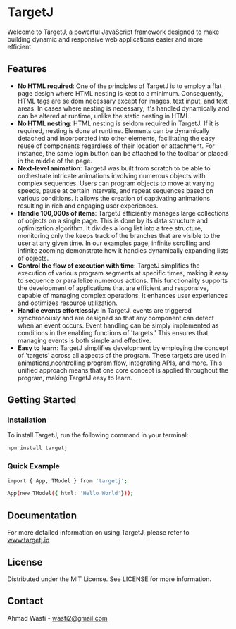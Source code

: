 # TargetJ

Welcome to TargetJ, a powerful JavaScript framework designed to make building dynamic and responsive web applications easier and more efficient.

## Features

- **No HTML required**: One of the principles of TargetJ is to employ a flat page design where HTML nesting is kept to a minimum. Consequently, HTML tags are seldom necessary except for images, text input, and text areas. In cases where nesting is necessary, it's handled dynamically and can be altered at runtime, unlike the static nesting in HTML.
- **No HTML nesting**: HTML nesting is seldom required in TargetJ. If it is required, nesting is done at runtime. Elements can be dynamically detached and incorporated into other elements, facilitating the easy reuse of components regardless of their location or attachment. For instance, the same login button can be attached to the toolbar or placed in the middle of the page.
- **Next-level animation**: TargetJ was built from scratch to be able to orchestrate intricate animations involving numerous objects with complex sequences. Users can program objects to move at varying speeds, pause at certain intervals, and repeat sequences based on various conditions. It allows the creation of captivating animations resulting in rich and engaging user experiences.
- **Handle 100,000s of items**: TargetJ efficiently manages large collections of objects on a single page. This is done by its data structure and optimization algorithm. It divides a long list into a tree structure, monitoring only the keeps track of the branches that are visible to the user at any given time. In our examples page, infinite scrolling and infinite zooming demonstrate how it handles dynamically expanding lists of objects.
- **Control the flow of execution with time**: TargetJ simplifies the execution of various program segments at specific times, making it easy to sequence or parallelize numerous actions. This functionality supports the development of applications that are efficient and responsive, capable of managing complex operations. It enhances user experiences and optimizes resource utilization.
- **Handle events effortlessly**: In TargetJ, events are triggered synchronously and are designed so that any component can detect when an event occurs. Event handling can be simply implemented as conditions in the enabling functions of \'targets.\' This ensures that managing events is both simple and effective.
- **Easy to learn**: TargetJ simplifies development by employing the concept of \'targets\' across all aspects of the program. These targets are used in animations,ncontrolling program flow, integrating APIs, and more. This unified approach means that one core concept is applied throughout the program, making TargetJ easy to learn.


## Getting Started


### Installation

To install TargetJ, run the following command in your terminal:

```bash
npm install targetj
```

### Quick Example

```bash
import { App, TModel } from 'targetj';

App(new TModel({ html: 'Hello World'}));
```

## Documentation
For more detailed information on using TargetJ, please refer to www.targetj.io

## License
Distributed under the MIT License. See LICENSE for more information.

## Contact
Ahmad Wasfi - wasfi2@gmail.com



